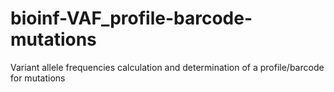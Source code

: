 # bioinf-VAF_profile-barcode-mutations
Variant allele frequencies calculation and determination of a profile/barcode for mutations
